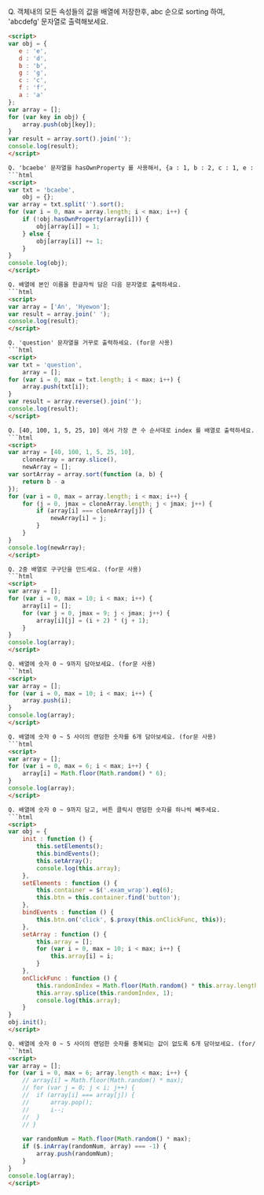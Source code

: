 
Q. 객체내의 모든 속성들의 값을 배열에 저장한후, abc 순으로 sorting 하여, 'abcdefg' 문자열로 출력해보세요.
```html
<script>
var obj = {
   e : 'e',
   d : 'd',
   b : 'b',
   g : 'g',
   c : 'c',
   f : 'f',
   a : 'a'
};
var array = [];
for (var key in obj) {
    array.push(obj[key]);
}
var result = array.sort().join('');
console.log(result);
</script>

Q. 'bcaebe' 문자열을 hasOwnProperty 를 사용해서, {a : 1, b : 2, c : 1, e : 2} 로 변경해보세요.
```html
<script>
var txt = 'bcaebe',
    obj = {};
var array = txt.split('').sort();
for (var i = 0, max = array.length; i < max; i++) {
    if (!obj.hasOwnProperty(array[i])) {
        obj[array[i]] = 1;
    } else {
        obj[array[i]] += 1;
    }
}
console.log(obj);
</script>

Q. 배열에 본인 이름을 한글자씩 담은 다음 문자열로 출력하세요.
```html
<script>
var array = ['An', 'Hyewon'];
var result = array.join(' ');
console.log(result);
</script>

Q. 'question' 문자열을 거꾸로 출력하세요. (for문 사용)
```html
<script>
var txt = 'question',
    array = [];
for (var i = 0, max = txt.length; i < max; i++) {
    array.push(txt[i]);
}
var result = array.reverse().join('');
console.log(result);
</script>

Q. [40, 100, 1, 5, 25, 10] 에서 가장 큰 수 순서대로 index 를 배열로 출력하세요. (for/if문 사용)
```html
<script>
var array = [40, 100, 1, 5, 25, 10],
    cloneArray = array.slice(),
    newArray = [];
var sortArray = array.sort(function (a, b) {
    return b - a
});
for (var i = 0, max = array.length; i < max; i++) {
    for (j = 0, jmax = cloneArray.length; j < jmax; j++) {
        if (array[i] === cloneArray[j]) {
            newArray[i] = j;
        }
    }
}
console.log(newArray);
</script>

Q. 2중 배열로 구구단을 만드세요. (for문 사용)
```html
<script>
var array = [];
for (var i = 0, max = 10; i < max; i++) {
    array[i] = [];
    for (var j = 0, jmax = 9; j < jmax; j++) {
        array[i][j] = (i + 2) * (j + 1);
    }
}
console.log(array);
</script>

Q. 배열에 숫자 0 ~ 9까지 담아보세요. (for문 사용)
```html
<script>
var array = [];
for (var i = 0, max = 10; i < max; i++) {
    array.push(i);
}
console.log(array);
</script>

Q. 배열에 숫자 0 ~ 5 사이의 랜덤한 숫자를 6개 담아보세요. (for문 사용)
```html
<script>
var array = [];
for (var i = 0, max = 6; i < max; i++) {
    array[i] = Math.floor(Math.random() * 6);
}
console.log(array);
</script>

Q. 배열에 숫자 0 ~ 9까지 담고, 버튼 클릭시 랜덤한 숫자를 하나씩 빼주세요.
```html
<script>
var obj = {
    init : function () {
        this.setElements();
        this.bindEvents();
        this.setArray();
        console.log(this.array);
    },
    setElements : function () {
        this.container = $('.exam_wrap').eq(6);
        this.btn = this.container.find('button');
    },
    bindEvents : function () {
        this.btn.on('click', $.proxy(this.onClickFunc, this));
    },
    setArray : function () {
        this.array = [];
        for (var i = 0, max = 10; i < max; i++) {
            this.array[i] = i;
        }
    },
    onClickFunc : function () {
        this.randomIndex = Math.floor(Math.random() * this.array.length);
        this.array.splice(this.randomIndex, 1);
        console.log(this.array);
    }
}
obj.init();
</script>

Q. 배열에 숫자 0 ~ 5 사이의 랜덤한 숫자를 중복되는 값이 없도록 6개 담아보세요. (for/if문 사용)
```html
<script>
var array = [];
for (var i = 0, max = 6; array.length < max; i++) {
    // array[i] = Math.floor(Math.random() * max);
    // for (var j = 0; j < i; j++) {
    //  if (array[i] === array[j]) {
    //      array.pop();
    //      i--;
    //  }
    // }
    
    var randomNum = Math.floor(Math.random() * max);
    if ($.inArray(randomNum, array) === -1) {
        array.push(randomNum);
    }
}
console.log(array);
</script>